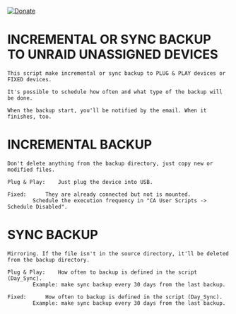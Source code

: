 [![Donate](https://img.shields.io/badge/Donate-PayPal-green.svg)](https://www.paypal.com/donate?business=QVR5JEKFBASVW&no_recurring=0&currency_code=USD)
# INCREMENTAL OR SYNC BACKUP TO UNRAID UNASSIGNED DEVICES
	This script make incremental or sync backup to PLUG & PLAY devices or FIXED devices.

	It's possible to schedule how often and what type of the backup will be done.

	When the backup start, you'll be notified by the email. When it finishes, too.

# INCREMENTAL BACKUP
	Don't delete anything from the backup directory, just copy new or modified files.
	
	Plug & Play: 	Just plug the device into USB.
	
 	Fixed:		They are already connected but not is mounted.
 			Schedule the execution frequency in "CA User Scripts -> Schedule Disabled".

# SYNC BACKUP
	Mirroring. If the file isn't in the source directory, it'll be deleted from the backup directory.
	
	Plug & Play:	How often to backup is defined in the script (Day_Sync).
			Example: make sync backup every 30 days from the last backup.
	
	Fixed:		How often to backup is defined in the script (Day_Sync).
			Example: make sync backup every 30 days from the last backup.
